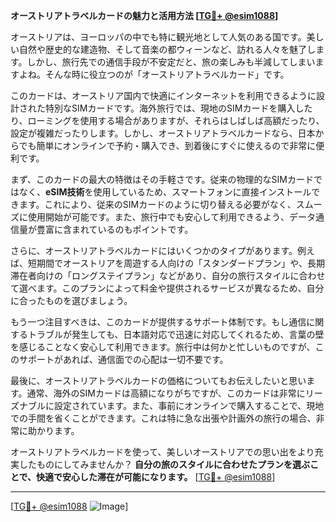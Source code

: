 **オーストリアトラベルカードの魅力と活用方法 [[TG💪+ @esim1088](https://t.me/s/esim1088)]**

オーストリアは、ヨーロッパの中でも特に観光地として人気のある国です。美しい自然や歴史的な建造物、そして音楽の都ウィーンなど、訪れる人々を魅了します。しかし、旅行先での通信手段が不安定だと、旅の楽しみも半減してしまいますよね。そんな時に役立つのが「オーストリアトラベルカード」です。

このカードは、オーストリア国内で快適にインターネットを利用できるように設計された特別なSIMカードです。海外旅行では、現地のSIMカードを購入したり、ローミングを使用する場合がありますが、それらはしばしば高額だったり、設定が複雑だったりします。しかし、オーストリアトラベルカードなら、日本からでも簡単にオンラインで予約・購入でき、到着後にすぐに使えるので非常に便利です。

まず、このカードの最大の特徴はその手軽さです。従来の物理的なSIMカードではなく、**eSIM技術**を使用しているため、スマートフォンに直接インストールできます。これにより、従来のSIMカードのように切り替える必要がなく、スムーズに使用開始が可能です。また、旅行中でも安心して利用できるよう、データ通信量が豊富に含まれているのもポイントです。

さらに、オーストリアトラベルカードにはいくつかのタイプがあります。例えば、短期間でオーストリアを周遊する人向けの「スタンダードプラン」や、長期滞在者向けの「ロングステイプラン」などがあり、自分の旅行スタイルに合わせて選べます。このプランによって料金や提供されるサービスが異なるため、自分に合ったものを選びましょう。

もう一つ注目すべきは、このカードが提供するサポート体制です。もし通信に関するトラブルが発生しても、日本語対応で迅速に対応してくれるため、言葉の壁を感じることなく安心して利用できます。旅行中は何かと忙しいものですが、このサポートがあれば、通信面での心配は一切不要です。

最後に、オーストリアトラベルカードの価格についてもお伝えしたいと思います。通常、海外のSIMカードは高額になりがちですが、このカードは非常にリーズナブルに設定されています。また、事前にオンラインで購入することで、現地での手間を省くことができます。これは特に急な出張や計画外の旅行の場合、非常に助かります。

オーストリアトラベルカードを使って、美しいオーストリアでの思い出をより充実したものにしてみませんか？ **自分の旅のスタイルに合わせたプランを選ぶことで、快適で安心した滞在が可能になります。** [[TG💪+ @esim1088](https://t.me/s/esim1088)]

---

[[TG💪+ @esim1088](https://t.me/s/esim1088) ![Image](https://i.postimg.cc/Y0z9fWf4/image.png)]